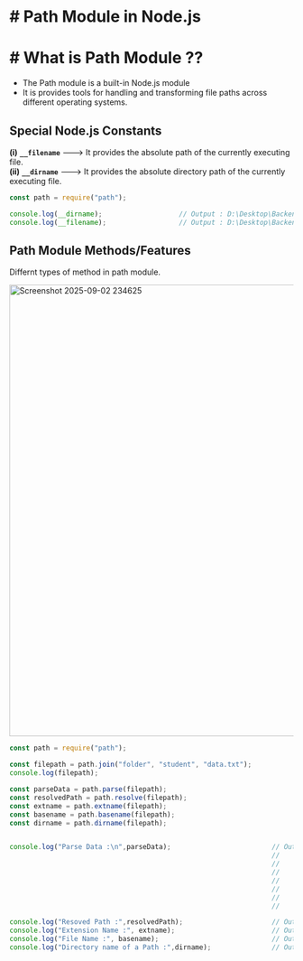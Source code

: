 # # Path Module in Node.js

# # What is Path Module ??

- The Path module is a built-in Node.js module
- It is provides tools for handling and transforming file paths across different operating systems.


## Special Node.js Constants

**(i)** **`__filename`** ---> It provides the absolute path of the currently executing file.  
**(ii)** **`__dirname`** ---> It provides the absolute directory path of the currently executing file. 

``` js
const path = require("path");

console.log(__dirname);                   // Output : D:\Desktop\Backend\server_02
console.log(__filename);                  // Output : D:\Desktop\Backend\server_02\path.js
```


## Path Module Methods/Features

Differnt types of method in path module.  

<img width="700" height="800" alt="Screenshot 2025-09-02 234625" src="https://github.com/user-attachments/assets/9694fd02-aebc-4d03-a735-abf085ce0b14" />

``` js
const path = require("path");

const filepath = path.join("folder", "student", "data.txt");
console.log(filepath);

const parseData = path.parse(filepath);
const resolvedPath = path.resolve(filepath);
const extname = path.extname(filepath);
const basename = path.basename(filepath);
const dirname = path.dirname(filepath);


console.log("Parse Data :\n",parseData);                         // Output : Parse Data :
                                                                 //            {
                                                                 //             root: '',
                                                                 //             dir: 'folder\\student',
                                                                 //             base: 'data.txt',
                                                                 //             ext: '.txt',
                                                                 //             name: 'data'
                                                                 //           }

console.log("Resoved Path :",resolvedPath);                      // Output : Resoved Path : D:\Desktop\Backend\server_02\folder\student\data.txt
console.log("Extension Name :", extname);                        // Output : Extension Name : .txt
console.log("File Name :", basename);                            // Output : File Name : data.txt
console.log("Directory name of a Path :",dirname);               // Output : Directory name of a Path : folder\student

```







